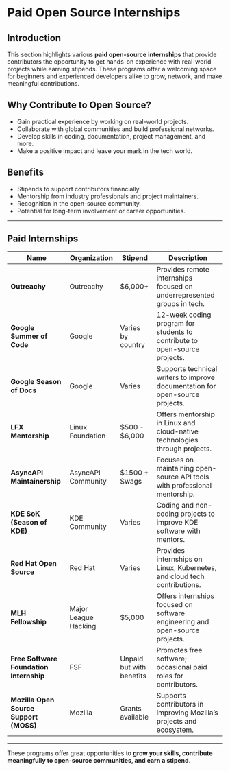 # Paid Open Source Internships  

## Introduction  
This section highlights various **paid open-source internships** that provide contributors the opportunity to get hands-on experience with real-world projects while earning stipends. These programs offer a welcoming space for beginners and experienced developers alike to grow, network, and make meaningful contributions.

## Why Contribute to Open Source?  
- Gain practical experience by working on real-world projects.  
- Collaborate with global communities and build professional networks.  
- Develop skills in coding, documentation, project management, and more.  
- Make a positive impact and leave your mark in the tech world.  

## Benefits  
- Stipends to support contributors financially.  
- Mentorship from industry professionals and project maintainers.  
- Recognition in the open-source community.  
- Potential for long-term involvement or career opportunities.  

---

## Paid Internships  

| **Name**                  | **Organization**            | **Stipend**               | **Description**                                                                 |
|---------------------------|-----------------------------|---------------------------|---------------------------------------------------------------------------------|
| **Outreachy**             | Outreachy                   | $6,000+                   | Provides remote internships focused on underrepresented groups in tech.        |
| **Google Summer of Code** | Google                      | Varies by country         | 12-week coding program for students to contribute to open-source projects.     |
| **Google Season of Docs** | Google                      | Varies                    | Supports technical writers to improve documentation for open-source projects. |
| **LFX Mentorship**        | Linux Foundation            | $500 - $6,000             | Offers mentorship in Linux and cloud-native technologies through projects.     |
| **AsyncAPI Maintainership** | AsyncAPI Community       | $1500 + Swags               | Focuses on maintaining open-source API tools with professional mentorship.     |
| **KDE SoK (Season of KDE)** | KDE Community            | Varies                    | Coding and non-coding projects to improve KDE software with mentors.           |
| **Red Hat Open Source**   | Red Hat                     | Varies                    | Provides internships on Linux, Kubernetes, and cloud tech contributions.      |
| **MLH Fellowship**        | Major League Hacking        | $5,000                    | Offers internships focused on software engineering and open-source projects.  |
| **Free Software Foundation Internship** | FSF        | Unpaid but with benefits  | Promotes free software; occasional paid roles for contributors.                |
| **Mozilla Open Source Support (MOSS)** | Mozilla       | Grants available         | Supports contributors in improving Mozilla’s projects and ecosystem.           |

---

These programs offer great opportunities to **grow your skills, contribute meaningfully to open-source communities, and earn a stipend**.